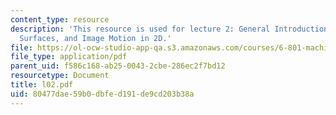 ```yaml
---
content_type: resource
description: 'This resource is used for lecture 2: General Introduction, Lambertian
  Surfaces, and Image Motion in 2D.'
file: https://ol-ocw-studio-app-qa.s3.amazonaws.com/courses/6-801-machine-vision-fall-2004/80477dae59b0dbfed191de9cd203b38a_l02.pdf
file_type: application/pdf
parent_uid: f586c168-ab25-0043-2cbe-286ec2f7bd12
resourcetype: Document
title: l02.pdf
uid: 80477dae-59b0-dbfe-d191-de9cd203b38a
---
```

